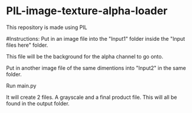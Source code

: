 # PIL-image-texture-alpha-loader
This repository is made using PIL

#Instructions: 
Put in an image file into the "Input1" folder inside the "Input files here" folder. 

This file will be the background for the alpha channel to go onto.

Put in another image file of the same dimentions into "Input2" in the same folder.

Run main.py

It will create 2 files. A grayscale and a final product file. This will all be found in the output folder.
